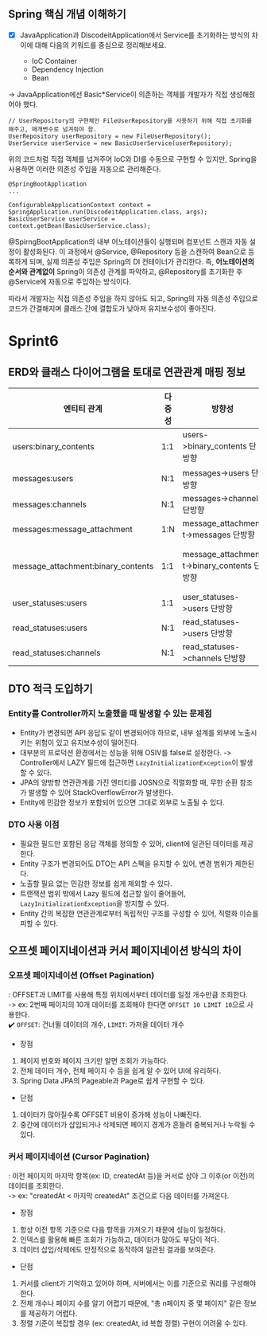 ## Spring 핵심 개념 이해하기

- [x] JavaApplication과 DiscodeitApplication에서 Service를 초기화하는 방식의 차이에 대해 다음의 키워드를 중심으로 정리해보세요.

    - IoC Container
    - Dependency Injection
    - Bean

-> JavaApplication에선 Basic*Service이 의존하는 객체를 개발자가 직접 생성해줬어야 했다.

```
// UserRepository의 구현체인 FileUserRepository를 사용하기 위해 직접 초기화를 해주고, 매개변수로 넘겨줘야 함.
UserRepository userRepository = new FileUserRepository();
UserService userService = new BasicUserService(userRepository); 
``` 

위의 코드처럼 직접 객체를 넘겨주어 IoC와 DI를 수동으로 구현할 수 있지만,
Spring을 사용하면 이러한 의존성 주입을 자동으로 관리해준다.

```
@SpringBootApplication
...

ConfigurableApplicationContext context = SpringApplication.run(DiscodeitApplication.class, args);
BasicUserService userService = context.getBean(BasicUserService.class);
```

@SpirngBootApplication의 내부 어노테이션들이 실행되며 컴포넌트 스캔과 자동 설정이 활성화된다. 이 과정에서 @Service, @Repository
등을 스캔하여 Bean으로 등록하게 되며, 실제 의존성 주입은 Spring의 DI 컨테이너가 관리한다.
즉, **어노테이션의 순서와 관계없이** Spring이 의존성 관계를 파악하고, @Repository를 초기화한 후 @Service에 자동으로 주입하는 방식이다.

따라서 개발자는 직접 의존성 주입을 하지 않아도 되고, Spring의 자동 의존성 주입으로 코드가 간결해지며 클래스 간에 결합도가 낮아져 유지보수성이 좋아진다.

# Sprint6

## ERD와 클래스 다이어그램을 토대로 연관관계 매핑 정보

| 엔티티 관계           	                 | 다중성 	    | 방향성                        	            | 부모-자식 관계                     	              | 연관관계의 주인 	          |
|------------------------------------|----------|-----------------------------------------|---------------------------------------------|---------------------|
| users:binary_contents 	            | 1:1    	 | users->binary_contents 단방향 	            | 부모: users, 자식: binary_contents 	            | users           	   |
| messages:users        	            | N:1    	 | messages->users 단방향                     | 부모: users, 자식: messages 	                   | messages 	          |
| messages:channels	                 | N:1 	    | messages->channels 단방향 	                | 부모: channels, 자식: messages	                 | messages 	          |
| messages:message_attachment        | 1:N	     | message_attachment->messages 단방향 	      | 부모: messages, 자식: message_attachment	       | message_attachment	 |
| message_attachment:binary_contents | 1:1 	    | message_attachment->binary_contents 단방향 | 부모: binary_contents, 자식: message_attachment | message_attachment  |
| user_statuses:users	               | 1:1 	    | user_statuses->users 단방향                | 부모: users, 자식: user_statuses                | user_statuses       |
| read_statuses:users	               | N:1 	    | read_statuses->users 단방향                | 부모: users, 자식: read_statuses                | read_statuses       |
| read_statuses:channels	            | N:1 	    | read_statuses->channels 단방향	            | 부모: channels, 자식: read_statuses             | read_statuses       |

## DTO 적극 도입하기

### Entity를 Controller까지 노출했을 때 발생할 수 있는 문제점

- Entity가 변경되면 API 응답도 같이 변경되어야 하므로, 내부 설계를 외부에 노출시키는 위험이 있고 유지보수성이 떨어진다.
- 대부분의 프로덕션 환경에서는 성능을 위해 OSIV를 false로 설정한다. -> Controller에서 LAZY 필드에 접근하면
  `LazyInitializationException`이 발생할 수 있다.
- JPA의 양방향 연관관계를 가진 엔터티를 JOSN으로 직렬화할 때, 무한 순환 참조가 발생할 수 있어 StackOverflowError가 발생한다.
- Entity에 민감한 정보가 포함되어 있으면 그대로 외부로 노출될 수 있다.

### DTO 사용 이점

- 필요한 필드만 포함된 응답 객체를 정의할 수 있어, client에 일관된 데이터를 제공한다.
- Entity 구조가 변경되어도 DTO는 API 스펙을 유지할 수 있어, 변경 범위가 제한된다.
- 노출할 필요 없는 민감한 정보를 쉽게 제외할 수 있다.
- 트랜잭션 범위 밖에서 Lazy 필드에 접근할 일이 줄어들어, `LazyInitializationException`을 방지할 수 있다.
- Entity 간의 복잡한 연관관계로부터 독립적인 구조를 구성할 수 있어, 직렬화 이슈를 피할 수 있다.

## 오프셋 페이지네이션과 커서 페이지네이션 방식의 차이


### 오프셋 페이지네이션 (Offset Pagination)


: OFFSET과 LIMIT를 사용해 특정 위치에서부터 데이터를 일정 개수만큼 조회한다. 
<br>-> ex: 2번째 페이지의 10개 데이터를 조회해야 한다면 `OFFSET 10 LIMIT 10`으로 사용한다.
<br>✔️ `OFFSET`: 건너뛸 데이터의 개수, `LIMIT`: 가져올 데이터 개수 

- 장점
1. 페이지 번호와 페이지 크기만 알면 조회가 가능하다.
2. 전체 데이터 개수, 전체 페이지 수 등을 쉽게 알 수 있어 UI에 유리하다.
3. Spring Data JPA의 Pageable과 Page<T>로 쉽게 구현할 수 있다.

- 단점  
1. 데이터가 많아질수록 OFFSET 비용이 증가해 성능이 나빠진다.
2. 중간에 데이터가 삽입되거나 삭제되면 페이지 경계가 흔들려 중복되거나 누락될 수 있다.

###  커서 페이지네이션 (Cursor Pagination)


: 이전 페이지의 마지막 항목(ex: ID, createdAt 등)을 커서로 삼아 그 이후(or 이전)의 데이터를 조회한다.
<br>-> ex: "createdAt < 마지막 createdAt" 조건으로 다음 데이터를 가져온다.

- 장점
1. 항상 이전 항목 기준으로 다음 항목을 가져오기 때문에 성능이 일정하다.
2. 인덱스를 활용해 빠른 조회가 가능하고, 데이터가 많아도 부담이 적다.
3. 데이터 삽입/삭제에도 안정적으로 동작하여 일관된 결과를 보여준다.

- 단점
1. 커서를 client가 기억하고 있어야 하며, 서버에서는 이를 기준으로 쿼리를 구성해야 한다.
2. 전체 개수나 페이지 수를 알기 어렵기 때문에, "총 n페이지 중 몇 페이지" 같은 정보를 제공하기 어렵다.
3. 정렬 기준이 복잡할 경우 (ex: createdAt, id 복합 정렬) 구현이 어려울 수 있다.